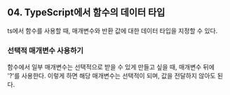 ## 04. TypeScript에서 함수의 데이터 타입

ts에서 함수를 사용할 때, 매개변수와 반환 값에 대한 데이터 타입을 지정할 수 있다.

### 선택적 매개변수 사용하기

함수에서 일부 매개변수는 선택적으로 받을 수 있게 만들고 싶을 때, 매개변수 뒤에 '?'를 사용한다. 이렇게 하면 해당 매개변수는 선택적이 되며, 값을 전달하지 않아도 된다.
